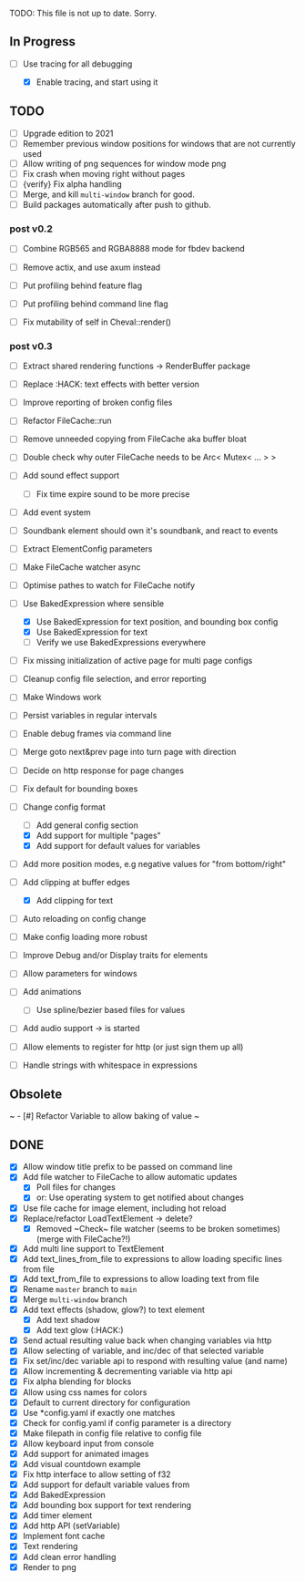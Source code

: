 TODO: This file is not up to date. Sorry.


## In Progress

- [ ] Use tracing for all debugging
	- [x] Enable tracing, and start using it

		
## TODO

- [ ] Upgrade edition to 2021
- [ ] Remember previous window positions for windows that are not currently used
- [ ] Allow writing of png sequences for window mode png
- [ ] Fix crash when moving right without pages
- [ ] {verify} Fix alpha handling
- [ ] Merge, and kill `multi-window` branch for good.
- [ ] Build packages automatically after push to github.

### post v0.2

- [ ] Combine RGB565 and RGBA8888 mode for fbdev backend
- [ ] Remove actix, and use axum instead

- [ ] Put profiling behind feature flag
- [ ] Put profiling behind command line flag

- [ ] Fix mutability of self in Cheval::render()

### post v0.3

- [ ] Extract shared rendering functions -> RenderBuffer package
- [ ] Replace :HACK: text effects with better version

- [ ] Improve reporting of broken config files

- [ ] Refactor FileCache::run

- [ ] Remove unneeded copying from FileCache aka buffer bloat
- [ ] Double check why outer FileCache needs to be Arc< Mutex< ... > >

- [ ] Add sound effect support
	- [ ] Fix time expire sound to be more precise

- [ ] Add event system
- [ ] Soundbank element should own it's soundbank, and react to events
- [ ] Extract ElementConfig parameters

- [ ] Make FileCache watcher async
- [ ] Optimise pathes to watch for FileCache notify

- [ ] Use BakedExpression where sensible
	- [x] Use BakedExpression for text position, and bounding box config
	- [x] Use BakedExpression for text
	- [ ] Verify we use BakedExpressions everywhere

- [ ] Fix missing initialization of active page for multi page configs

- [ ] Cleanup config file selection, and error reporting
- [ ] Make Windows work
- [ ] Persist variables in regular intervals
- [ ] Enable debug frames via command line 
- [ ] Merge goto next&prev page into turn page with direction
- [ ] Decide on http response for page changes
- [ ] Fix default for bounding boxes
- [ ] Change config format
	- [ ] Add general config section
	- [x] Add support for multiple "pages"
	- [x] Add support for default values for variables
- [ ] Add more position modes, e.g negative values for "from bottom/right"
- [ ] Add clipping at buffer edges
	- [x] Add clipping for text
- [ ] Auto reloading on config change
- [ ] Make config loading more robust
- [ ] Improve Debug and/or Display traits for elements
- [ ] Allow parameters for windows
- [ ] Add animations
	- [ ] Use spline/bezier based files for values
- [ ] Add audio support -> is started
- [ ] Allow elements to register for http (or just sign them up all)
- [ ] Handle strings with whitespace in expressions

## Obsolete

~ - [#] Refactor Variable to allow baking of value ~


## DONE

- [x] Allow window title prefix to be passed on command line
- [x] Add file watcher to FileCache to allow automatic updates
	- [x] Poll files for changes
	- [x] or: Use operating system to get notified about changes

- [x] Use file cache for image element, including hot reload
- [x] Replace/refactor LoadTextElement -> delete?
	- [x] Removed ~Check~ file watcher (seems to be broken sometimes) (merge with FileCache?!)
- [x] Add multi line support to TextElement
- [x] Add text_lines_from_file to expressions to allow loading specific lines from file
- [x] Add text_from_file to expressions to allow loading text from file
- [x] Rename `master` branch to `main`
- [x] Merge `multi-window` branch
- [x] Add text effects (shadow, glow?) to text element
	- [x] Add text shadow
	- [x] Add text glow (:HACK:)
- [x] Send actual resulting value back when changing variables via http
- [x] Allow selecting of variable, and inc/dec of that selected variable
- [x] Fix set/inc/dec variable api to respond with resulting value (and name)
- [x] Allow incrementing & decrementing variable via http api
- [x] Fix alpha blending for blocks
- [x] Allow using css names for colors
- [x] Default to current directory for configuration
- [x] Use \*config.yaml if exactly one matches
- [x] Check for config.yaml if config parameter is a directory
- [x] Make filepath in config file relative to config file
- [x] Allow keyboard input from console
- [x] Add support for animated images
- [x] Add visual countdown example
- [x] Fix http interface to allow setting of f32
- [x] Add support for default variable values from 
- [x] Add BakedExpression
- [x] Add bounding box support for text rendering
- [x] Add timer element
- [x] Add http API (setVariable)
- [x] Implement font cache
- [x] Text rendering
- [x] Add clean error handling
- [x] Render to png

